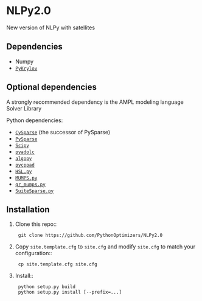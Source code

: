 NLPy2.0
=======
New version of NLPy with satellites


Dependencies
------------

- Numpy
- [`PyKrylov`](https://github.com/PythonOptimizers/pykrylov)


Optional dependencies
---------------------

A strongly recommended dependency is the AMPL modeling language Solver Library

Python dependencies:

- [`CySparse`](https://github.com/PythonOptimizers/cysparse) (the successor of PySparse)
- [`PySparse`](https://github.com/optimizers/pysparse.git)
- [`Scipy`](http://scipy.org/scipylib/)
- [`pyadolc`](https://github.com/b45ch1/pyadolc.git) 
- [`algopy`](https://github.com/b45ch1/algopy.git)
- [`pycppad`](https://github.com/b45ch1/pycppad.git)
- [`HSL.py`](https://github.com/PythonOptimizers/HSL.py)
- [`MUMPS.py`](https://github.com/PythonOptimizers/MUMPS.py`)
- [`qr_mumps.py`](https://github.com/PythonOptimizers/qr_mumps.py)
- [`SuiteSparse.py`](https://github.com/PythonOptimizers/SuiteSparse.py)



Installation
------------

1. Clone this repo::

        git clone https://github.com/PythonOptimizers/NLPy2.0


2. Copy `site.template.cfg` to `site.cfg` and modify `site.cfg` to match your configuration::
        
        cp site.template.cfg site.cfg
    
    
3. Install::

        python setup.py build
        python setup.py install [--prefix=...]
